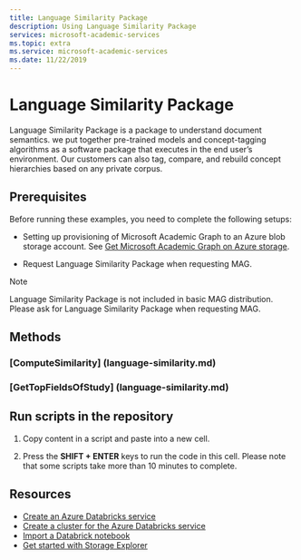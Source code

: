 ```yaml
---
title: Language Similarity Package
description: Using Language Similarity Package
services: microsoft-academic-services
ms.topic: extra
ms.service: microsoft-academic-services
ms.date: 11/22/2019
---
```

# Language Similarity Package

Language Similarity Package is a package to understand document semantics. we put together  pre-trained models and concept-tagging algorithms as a software package that executes in the end user’s environment. Our customers can also tag, compare, and rebuild concept hierarchies based on any private corpus.

## Prerequisites

Before running these examples, you need to complete the following setups:

* Setting up provisioning of Microsoft Academic Graph to an Azure blob storage account. See [Get Microsoft Academic Graph on Azure storage](get-started-setup-provisioning.md).

* Request Language Similarity Package when requesting MAG.

> [!NOTE]
> Language Similarity Package is not included in basic MAG distribution. Please ask for Language Similarity Package when requesting MAG.

## Methods

### [ComputeSimilarity] (language-similarity.md)
### [GetTopFieldsOfStudy] (language-similarity.md)


## Run scripts in the repository

1. Copy content in a script and paste into a new cell.

1. Press the **SHIFT + ENTER** keys to run the code in this cell. Please note that some scripts take more than 10 minutes to complete.

## Resources

* [Create an Azure Databricks service](https://azure.microsoft.com/services/databricks/)
* [Create a cluster for the Azure Databricks service](https://docs.azuredatabricks.net/user-guide/clusters/create.html)
* [Import a Databrick notebook](https://docs.databricks.com/user-guide/notebooks/notebook-manage.html#import-a-notebook)
* [Get started with Storage Explorer](https://docs.microsoft.com/en-us/azure/vs-azure-tools-storage-manage-with-storage-explorer)
